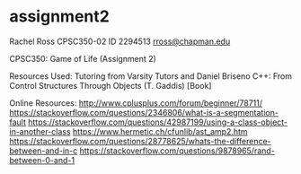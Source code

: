 # assignment2
Rachel Ross
CPSC350-02
ID 2294513
rross@chapman.edu

CPSC350: Game of Life (Assignment 2)

Resources Used:
Tutoring from Varsity Tutors and Daniel Briseno
C++: From Control Structures Through Objects (T. Gaddis) [Book]

Online Resources:
http://www.cplusplus.com/forum/beginner/78711/
https://stackoverflow.com/questions/2346806/what-is-a-segmentation-fault
https://stackoverflow.com/questions/42987199/using-a-class-object-in-another-class
https://www.hermetic.ch/cfunlib/ast_amp2.htm
https://stackoverflow.com/questions/28778625/whats-the-difference-between-and-in-c
https://stackoverflow.com/questions/9878965/rand-between-0-and-1

